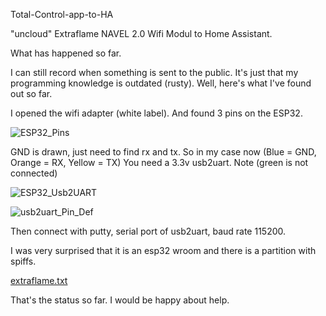 Total-Control-app-to-HA

"uncloud" Extraflame NAVEL 2.0 Wifi Modul to Home Assistant.

What has happened so far.

I can still record when something is sent to the public.
It's just that my programming knowledge is outdated (rusty).
Well, here's what I've found out so far.

I opened the wifi adapter (white label).
And found 3 pins on the ESP32.

![ESP32_Pins](https://github.com/jeng37/Total-Control-app-to-HA/assets/12857791/8f61cc9c-6878-4c8d-9441-ce4cbc64a04e)

GND is drawn, just need to find rx and tx.
So in my case now (Blue = GND, Orange = RX, Yellow = TX)
You need a 3.3v usb2uart.
Note (green is not connected)

![ESP32_Usb2UART](https://github.com/jeng37/Total-Control-app-to-HA/assets/12857791/95634655-ef08-4f44-b724-3371b0c79307)

![usb2uart_Pin_Def](https://github.com/jeng37/Total-Control-app-to-HA/assets/12857791/fa2f1ced-ec19-4db5-8c58-adb0dc21e0f7)

Then connect with putty, serial port of usb2uart, baud rate 115200.

I was very surprised that it is an esp32 wroom and there is a partition with spiffs.

[extraflame.txt](https://github.com/user-attachments/files/16098214/extraflame.txt)


That's the status so far.
I would be happy about help.
